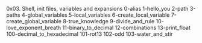 0x03. Shell, init files, variables and expansions
0-alias
1-hello_you
2-path
3-paths
4-global_variables
5-local_variables
6-create_local_variable
7-create_global_variable
8-true_knowledge
9-divide_and_rule
10-love_exponent_breath
11-binary_to_decimal
12-combinations
13-print_float
100-decimal_to_hexadecimal
101-rot13
102-odd
103-water_and_stir

